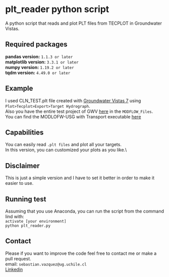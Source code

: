 # plt_reader python script
A python script that reads and plot PLT files from TECPLOT in Groundwater Vistas.
## Required packages
**pandas version:** `1.1.3 or later`\
**matplotlib version:** `3.3.1 or later`\
**numpy version:** `1.19.2 or later`\
**tqdm version:** `4.49.0 or later`
## Example
I used CLN_TEST.plt file created with [Groundwater Vistas 7](http://www.groundwatermodels.com/) using `Plot>Tecplot>Export>Target Hydrograph`.\
Also you have the entire test project of GWV [here](https://github.com/SebaVGit/mfusg_cln_bin_reader) in the `MODFLOW_Files`.\
You can find the MODLOFW-USG with Transport executable [here](https://www.gsi-net.com/en/software/free-software/modflow-usg.html)
## Capabilities
You can easily read `.plt files` and plot all your targets.\
In this version, you can customized your plots as you like.\
## Disclaimer
This is just a simple version and I have to set it better in order to make it easier to use.
## Running test
Assuming that you use Anaconda, you can run the script from the command lind with:\
`activate [your environment]`\
`python plt_reader.py`
## Contact
Please if you want to improve the code feel free to contact me or make a pull request.\
email: `sebastian.vazquez@ug.uchile.cl`\
[Linkedin](https://www.linkedin.com/in/sebasti%C3%A1n-v%C3%A1zquez-gasty-952121181/)
